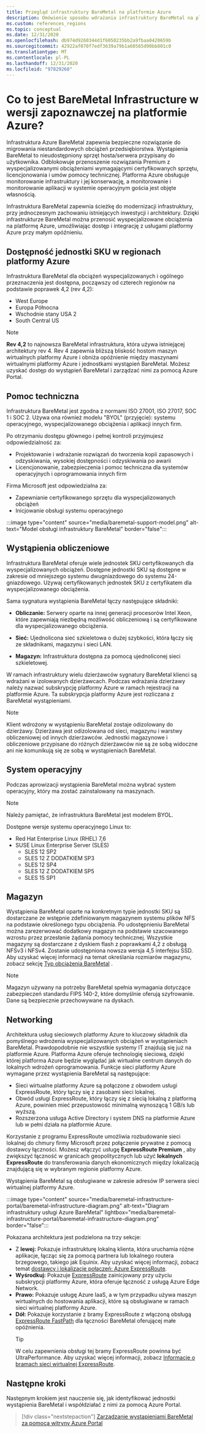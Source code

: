 ```yaml
---
title: Przegląd infrastruktury BareMetal na platformie Azure
description: Omówienie sposobu wdrażania infrastruktury BareMetal na platformie Azure.
ms.custom: references_regions
ms.topic: conceptual
ms.date: 12/31/2020
ms.openlocfilehash: db974d9260344d1f6050235bb2a9fbaa0420659b
ms.sourcegitcommit: 42922af070f7edf3639a79b1a60565d90bb801c0
ms.translationtype: MT
ms.contentlocale: pl-PL
ms.lasthandoff: 12/31/2020
ms.locfileid: "97829268"
---
```

#  <a name="what-is-baremetal-infrastructure-preview-on-azure"></a>Co to jest BareMetal Infrastructure w wersji zapoznawczej na platformie Azure?

Infrastruktura Azure BareMetal zapewnia bezpieczne rozwiązanie do migrowania niestandardowych obciążeń przedsiębiorstwa. Wystąpienia BareMetal to nieudostępniony sprzęt hosta/serwera przypisany do użytkownika. Odblokowuje przenoszenie rozwiązania Premium z wyspecjalizowanymi obciążeniami wymagającymi certyfikowanych sprzętu, licencjonowania i umów pomocy technicznej. Platforma Azure obsługuje monitorowanie infrastruktury i jej konserwację, a monitorowanie i monitorowanie aplikacji w systemie operacyjnym gościa jest objęte własnością.

Infrastruktura BareMetal zapewnia ścieżkę do modernizacji infrastruktury, przy jednoczesnym zachowaniu istniejących inwestycji i architektury. Dzięki infrastrukturze BareMetal można przenosić wyspecjalizowane obciążenia na platformę Azure, umożliwiając dostęp i integrację z usługami platformy Azure przy małym opóźnieniu.

## <a name="sku-availability-in-azure-regions"></a>Dostępność jednostki SKU w regionach platformy Azure
Infrastruktura BareMetal dla obciążeń wyspecjalizowanych i ogólnego przeznaczenia jest dostępna, począwszy od czterech regionów na podstawie poprawek 4,2 (rev 4,2):
- West Europe
- Europa Północna
- Wschodnie stany USA 2
- South Central US

>[!NOTE]
>**Rev 4,2** to najnowsza BareMetal infrastruktura, która używa istniejącej architektury rev 4.  Rev 4 zapewnia bliższą bliskość hostom maszyn wirtualnych platformy Azure i obniża opóźnienie między maszynami wirtualnymi platformy Azure i jednostkami wystąpień BareMetal. Możesz uzyskać dostęp do wystąpień BareMetal i zarządzać nimi za pomocą Azure Portal. 

## <a name="support"></a>Pomoc techniczna
Infrastruktura BareMetal jest zgodna z normami ISO 27001, ISO 27017, SOC 1 i SOC 2.  Używa ona również modelu "BYOL" (przyjęcie): systemu operacyjnego, wyspecjalizowanego obciążenia i aplikacji innych firm.  

Po otrzymaniu dostępu głównego i pełnej kontroli przyjmujesz odpowiedzialność za:
- Projektowanie i wdrażanie rozwiązań do tworzenia kopii zapasowych i odzyskiwania, wysokiej dostępności i odzyskiwania po awarii
- Licencjonowanie, zabezpieczenia i pomoc techniczna dla systemów operacyjnych i oprogramowania innych firm

Firma Microsoft jest odpowiedzialna za:
- Zapewnianie certyfikowanego sprzętu dla wyspecjalizowanych obciążeń 
- Inicjowanie obsługi systemu operacyjnego

:::image type="content" source="media/baremetal-support-model.png" alt-text="Model obsługi infrastruktury BareMetal" border="false":::

## <a name="compute"></a>Wystąpienia obliczeniowe
Infrastruktura BareMetal oferuje wiele jednostek SKU certyfikowanych dla wyspecjalizowanych obciążeń. Dostępne jednostki SKU są dostępne w zakresie od mniejszego systemu dwugniazdowego do systemu 24-gniazdowego. Używaj certyfikowanych jednostek SKU z certyfikatem dla wyspecjalizowanego obciążenia.

Sama sygnatura wystąpienia BareMetal łączy następujące składniki:

- **Obliczanie:** Serwery oparte na innej generacji procesorów Intel Xeon, które zapewniają niezbędną możliwość obliczeniową i są certyfikowane dla wyspecjalizowanego obciążenia.

- **Sieć:** Ujednolicona sieć szkieletowa o dużej szybkości, która łączy się ze składnikami, magazynu i sieci LAN.

- **Magazyn:** Infrastruktura dostępna za pomocą ujednoliconej sieci szkieletowej.

W ramach infrastruktury wielu dzierżawców sygnatury BareMetal klienci są wdrażani w izolowanych dzierżawcach. Podczas wdrażania dzierżawy należy nazwać subskrypcję platformy Azure w ramach rejestracji na platformie Azure. Ta subskrypcja platformy Azure jest rozliczana z BareMetal wystąpieniami.

>[!NOTE]
>Klient wdrożony w wystąpieniu BareMetal zostaje odizolowany do dzierżawy. Dzierżawa jest odizolowana od sieci, magazynu i warstwy obliczeniowej od innych dzierżawców. Jednostki magazynowe i obliczeniowe przypisane do różnych dzierżawców nie są ze sobą widoczne ani nie komunikują się ze sobą w wystąpieniach BareMetal.

## <a name="os"></a>System operacyjny
Podczas aprowizacji wystąpienia BareMetal można wybrać system operacyjny, który ma zostać zainstalowany na maszynach. 

>[!NOTE]
>Należy pamiętać, że infrastruktura BareMetal jest modelem BYOL.

Dostępne wersje systemu operacyjnego Linux to:
- Red Hat Enterprise Linux (RHEL) 7,6
- SUSE Linux Enterprise Server (SLES)
   - SLES 12 SP2
   - SLES 12 Z DODATKIEM SP3
   - SLES 12 SP4
   - SLES 12 Z DODATKIEM SP5
   - SLES 15 SP1

## <a name="storage"></a>Magazyn
Wystąpienia BareMetal oparte na konkretnym typie jednostki SKU są dostarczane ze wstępnie zdefiniowanym magazynem systemu plików NFS na podstawie określonego typu obciążenia. Po udostępnieniu BareMetal można zarezerwować dodatkowy magazyn na podstawie szacowanego wzrostu przez przesłanie żądania pomocy technicznej. Wszystkie magazyny są dostarczane z dyskiem flash z poprawkami 4,2 z obsługą NFSv3 i NFSv4. Zostanie udostępniona nowsza wersja 4,5 interfejsu SSD. Aby uzyskać więcej informacji na temat określania rozmiarów magazynu, zobacz sekcję [Typ obciążenia BareMetal](../../../virtual-machines/workloads/sap/get-started.md) .

>[!NOTE]
>Magazyn używany na potrzeby BareMetal spełnia wymagania dotyczące zabezpieczeń standardu FIPS 140-2, które domyślnie oferują szyfrowanie. Dane są bezpiecznie przechowywane na dyskach.

## <a name="networking"></a>Networking
Architektura usług sieciowych platformy Azure to kluczowy składnik dla pomyślnego wdrożenia wyspecjalizowanych obciążeń w wystąpieniach BareMetal. Prawdopodobnie nie wszystkie systemy IT znajdują się już na platformie Azure. Platforma Azure oferuje technologię sieciową, dzięki której platforma Azure będzie wyglądać jak wirtualne centrum danych do lokalnych wdrożeń oprogramowania. Funkcje sieci platformy Azure wymagane przez wystąpienia BareMetal są następujące:

- Sieci wirtualne platformy Azure są połączone z obwodem usługi ExpressRoute, który łączy się z zasobami sieci lokalnej.
- Obwód usługi ExpressRoute, który łączy się z siecią lokalną z platformą Azure, powinien mieć przepustowość minimalną wynoszącą 1 GB/s lub wyższą.
- Rozszerzona usługa Active Directory i system DNS na platformie Azure lub w pełni działa na platformie Azure.

Korzystanie z programu ExpressRoute umożliwia rozbudowanie sieci lokalnej do chmury firmy Microsoft przez połączenie prywatne z pomocą dostawcy łączności. Możesz włączyć usługę **ExpressRoute Premium** , aby zwiększyć łączność w granicach geopolitycznych lub użyć **lokalnych ExpressRoute** do transferowania danych ekonomicznych między lokalizacją znajdującą się w wybranym regionie platformy Azure.

Wystąpienia BareMetal są obsługiwane w zakresie adresów IP serwera sieci wirtualnej platformy Azure.

:::image type="content" source="media/baremetal-infrastructure-portal/baremetal-infrastructure-diagram.png" alt-text="Diagram infrastruktury usługi Azure BareMetal" lightbox="media/baremetal-infrastructure-portal/baremetal-infrastructure-diagram.png" border="false":::

Pokazana architektura jest podzielona na trzy sekcje:
- Z **lewej:** Pokazuje infrastrukturę lokalną klienta, która uruchamia różne aplikacje, łącząc się za pomocą partnera lub lokalnego routera brzegowego, takiego jak Equinix. Aby uzyskać więcej informacji, zobacz temat [dostawcy i lokalizacje połączeń: Azure ExpressRoute](../../../expressroute/expressroute-locations.md).
- **Wyśrodkuj:** Pokazuje [ExpressRoute](../../../expressroute/expressroute-introduction.md) zainicjowany przy użyciu subskrypcji platformy Azure, która oferuje łączność z usługą Azure Edge Network.
- **Prawo:** Pokazuje usługę Azure IaaS, a w tym przypadku używa maszyn wirtualnych do hostowania aplikacji, które są obsługiwane w ramach sieci wirtualnej platformy Azure.
- **Dół:** Pokazuje korzystanie z bramy ExpressRoute z włączoną obsługą [ExpressRoute FastPath](../../../expressroute/about-fastpath.md) dla łączności BareMetal oferującej małe opóźnienia.   
   >[!TIP]
   >W celu zapewnienia obsługi tej bramy ExpressRoute powinna być UltraPerformance.  Aby uzyskać więcej informacji, zobacz [Informacje o bramach sieci wirtualnej ExpressRoute](../../../expressroute/expressroute-about-virtual-network-gateways.md).

## <a name="next-steps"></a>Następne kroki

Następnym krokiem jest nauczenie się, jak identyfikować jednostki wystąpienia BareMetal i współdziałać z nimi za pomocą Azure Portal.

> [!div class="nextstepaction"]
> [Zarządzanie wystąpieniami BareMetal za pomocą witryny Azure Portal](baremetal-infrastructure-portal.md)